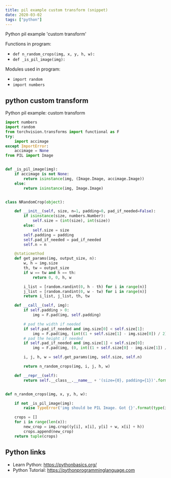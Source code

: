 ```yaml
---
title: pil example custom transform (snippet)
date: 2020-03-02
tags: ["python"]
---
```

Python pil example 'custom transform'

Functions in program: 
* `def n_random_crops(img, x, y, h, w):`
* `def _is_pil_image(img):`

Modules used in program: 
* `import random`
* `import numbers`

## python custom transform

Python pil example: custom transform

```python
import numbers
import random
from torchvision.transforms import functional as F
try:
    import accimage
except ImportError:
    accimage = None
from PIL import Image


def _is_pil_image(img):
    if accimage is not None:
        return isinstance(img, (Image.Image, accimage.Image))
    else:
        return isinstance(img, Image.Image)


class NRandomCrop(object):

    def __init__(self, size, n=1, padding=0, pad_if_needed=False):
        if isinstance(size, numbers.Number):
            self.size = (int(size), int(size))
        else:
            self.size = size
        self.padding = padding
        self.pad_if_needed = pad_if_needed
        self.n = n

    @staticmethod
    def get_params(img, output_size, n):
        w, h = img.size
        th, tw = output_size
        if w == tw and h == th:
            return 0, 0, h, w

        i_list = [random.randint(0, h - th) for i in range(n)]
        j_list = [random.randint(0, w - tw) for i in range(n)]
        return i_list, j_list, th, tw

    def __call__(self, img):
        if self.padding > 0:
            img = F.pad(img, self.padding)

        # pad the width if needed
        if self.pad_if_needed and img.size[0] < self.size[1]:
            img = F.pad(img, (int((1 + self.size[1] - img.size[0]) / 2), 0))
        # pad the height if needed
        if self.pad_if_needed and img.size[1] < self.size[0]:
            img = F.pad(img, (0, int((1 + self.size[0] - img.size[1]) / 2)))

        i, j, h, w = self.get_params(img, self.size, self.n)

        return n_random_crops(img, i, j, h, w)

    def __repr__(self):
        return self.__class__.__name__ + '(size={0}, padding={1})'.format(self.size, self.padding)


def n_random_crops(img, x, y, h, w):

    if not _is_pil_image(img):
        raise TypeError('img should be PIL Image. Got {}'.format(type(img)))

    crops = []
    for i in range(len(x)):
        new_crop = img.crop((y[i], x[i], y[i] + w, x[i] + h))
        crops.append(new_crop)
    return tuple(crops)

```

## Python links

- Learn Python: https://pythonbasics.org/
- Python Tutorial: https://pythonprogramminglanguage.com
